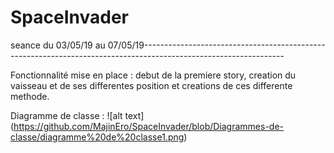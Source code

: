 # SpaceInvader

seance du 03/05/19 au 07/05/19-----------------------------------------------------------------------------------------------------------------

Fonctionnalité mise en place : debut de la premiere story, creation du vaisseau et de ses differentes position et creations de ces differente methode.  

Diagramme de classe : ![alt text] (https://github.com/MajinEro/SpaceInvader/blob/Diagrammes-de-classe/diagramme%20de%20classe1.png)
